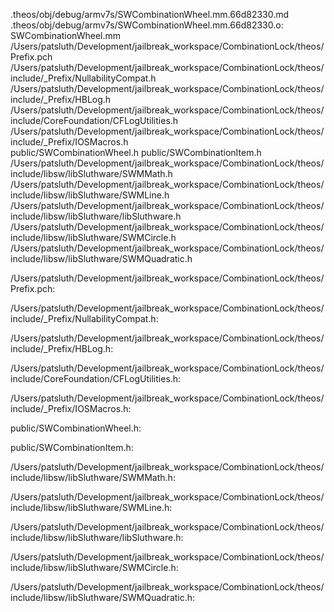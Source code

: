.theos/obj/debug/armv7s/SWCombinationWheel.mm.66d82330.md .theos/obj/debug/armv7s/SWCombinationWheel.mm.66d82330.o: \
  SWCombinationWheel.mm \
  /Users/patsluth/Development/jailbreak_workspace/CombinationLock/theos/Prefix.pch \
  /Users/patsluth/Development/jailbreak_workspace/CombinationLock/theos/include/_Prefix/NullabilityCompat.h \
  /Users/patsluth/Development/jailbreak_workspace/CombinationLock/theos/include/_Prefix/HBLog.h \
  /Users/patsluth/Development/jailbreak_workspace/CombinationLock/theos/include/CoreFoundation/CFLogUtilities.h \
  /Users/patsluth/Development/jailbreak_workspace/CombinationLock/theos/include/_Prefix/IOSMacros.h \
  public/SWCombinationWheel.h public/SWCombinationItem.h \
  /Users/patsluth/Development/jailbreak_workspace/CombinationLock/theos/include/libsw/libSluthware/SWMMath.h \
  /Users/patsluth/Development/jailbreak_workspace/CombinationLock/theos/include/libsw/libSluthware/SWMLine.h \
  /Users/patsluth/Development/jailbreak_workspace/CombinationLock/theos/include/libsw/libSluthware/libSluthware.h \
  /Users/patsluth/Development/jailbreak_workspace/CombinationLock/theos/include/libsw/libSluthware/SWMCircle.h \
  /Users/patsluth/Development/jailbreak_workspace/CombinationLock/theos/include/libsw/libSluthware/SWMQuadratic.h

/Users/patsluth/Development/jailbreak_workspace/CombinationLock/theos/Prefix.pch:

/Users/patsluth/Development/jailbreak_workspace/CombinationLock/theos/include/_Prefix/NullabilityCompat.h:

/Users/patsluth/Development/jailbreak_workspace/CombinationLock/theos/include/_Prefix/HBLog.h:

/Users/patsluth/Development/jailbreak_workspace/CombinationLock/theos/include/CoreFoundation/CFLogUtilities.h:

/Users/patsluth/Development/jailbreak_workspace/CombinationLock/theos/include/_Prefix/IOSMacros.h:

public/SWCombinationWheel.h:

public/SWCombinationItem.h:

/Users/patsluth/Development/jailbreak_workspace/CombinationLock/theos/include/libsw/libSluthware/SWMMath.h:

/Users/patsluth/Development/jailbreak_workspace/CombinationLock/theos/include/libsw/libSluthware/SWMLine.h:

/Users/patsluth/Development/jailbreak_workspace/CombinationLock/theos/include/libsw/libSluthware/libSluthware.h:

/Users/patsluth/Development/jailbreak_workspace/CombinationLock/theos/include/libsw/libSluthware/SWMCircle.h:

/Users/patsluth/Development/jailbreak_workspace/CombinationLock/theos/include/libsw/libSluthware/SWMQuadratic.h:
